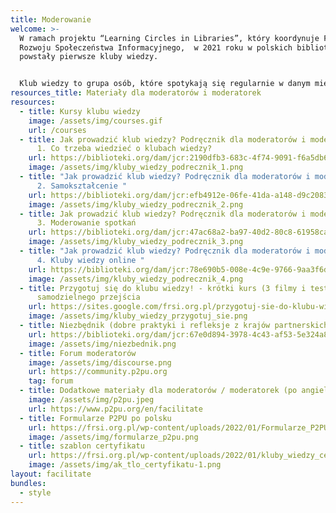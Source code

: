 ```yaml
---
title: Moderowanie
welcome: >-
  W ramach projektu “Learning Circles in Libraries”, który koordynuje Fundacja
  Rozwoju Społeczeństwa Informacyjnego,  w 2021 roku w polskich bibliotekach
  powstały pierwsze kluby wiedzy.


  Klub wiedzy to grupa osób, które spotykają się regularnie w danym miejscu (np. w bibliotece) - po to, by wspólnie się czegoś uczyć. Osoby uczestniczące w spotkaniach korzystają z zasobów wiedzy dostępnych w internecie, uczą się od siebie nawzajem, a wsparcie zapewnia im moderator. Moderatorzy nie muszą być specjalistami w dziedzinach, których dotyczą kursy. Dlatego moderatorem - po przeszkoleniu i przygotowaniu - może zostać każdy.
resources_title: Materiały dla moderatorów i moderatorek
resources:
  - title: Kursy klubu wiedzy
    image: /assets/img/courses.gif
    url: /courses
  - title: Jak prowadzić klub wiedzy? Podręcznik dla moderatorów i moderatorek. Cz.
      1. Co trzeba wiedzieć o klubach wiedzy?
    url: https://biblioteki.org/dam/jcr:2190dfb3-683c-4f74-9091-f6a5db6b1ae3/Jak_prowadzic_klub_wiedzy_Cz_1_Co_trzeba_wiedziec.pdf
    image: /assets/img/kluby_wiedzy_podrecznik_1.png
  - title: "Jak prowadzić klub wiedzy? Podręcznik dla moderatorów i moderatorek. Cz.
      2. Samokształcenie "
    url: https://biblioteki.org/dam/jcr:efb4912e-06fe-41da-a148-d9c20839405e/Jak_prowadzic_klub_wiedzy_Cz_2_Samoksztakcenie.pdf
    image: /assets/img/kluby_wiedzy_podrecznik_2.png
  - title: Jak prowadzić klub wiedzy? Podręcznik dla moderatorów i moderatorek. Cz.
      3. Moderowanie spotkań
    url: https://biblioteki.org/dam/jcr:47ac68a2-ba97-40d2-80c8-61958caca5d5/Jak_prowadzic_klub_wiedzy_Cz_3_Moderowanie.pdf
    image: /assets/img/kluby_wiedzy_podrecznik_3.png
  - title: "Jak prowadzić klub wiedzy? Podręcznik dla moderatorów i moderatorek. Cz.
      4. Kluby wiedzy online "
    url: https://biblioteki.org/dam/jcr:78e690b5-008e-4c9e-9766-9aa3f6d1350b/Jak_prowadzic_klub_wiedzy_Cz_4_Kluby_online.pdf
    image: /assets/img/kluby_wiedzy_podrecznik_4.png
  - title: Przygotuj się do klubu wiedzy! - krótki kurs (3 filmy i testy) do
      samodzielnego przejścia
    url: https://sites.google.com/frsi.org.pl/przygotuj-sie-do-klubu-wiedzy
    image: /assets/img/kluby_wiedzy_przygotuj_sie.png
  - title: Niezbędnik (dobre praktyki i refleksje z krajów partnerskich)
    url: https://biblioteki.org/dam/jcr:67e0d894-3978-4c43-af53-5e324a8c8f65/29.06_Niezbednik_Kluby_wiedzy_w_bibliotekach.pdf
    image: /assets/img/niezbednik.png
  - title: Forum moderatorów
    image: /assets/img/discourse.png
    url: https://community.p2pu.org
    tag: forum
  - title: Dodatkowe materiały dla moderatorów / moderatorek (po angielsku)
    image: /assets/img/p2pu.jpeg
    url: https://www.p2pu.org/en/facilitate
  - title: Formularze P2PU po polsku
    url: https://frsi.org.pl/wp-content/uploads/2022/01/Formularze_P2PU_PL.pdf
    image: /assets/img/formularze_p2pu.png
  - title: szablon certyfikatu
    url: https://frsi.org.pl/wp-content/uploads/2022/01/kluby_wiedzy_certyfikat_wzor.pptx
    image: /assets/img/ak_tlo_certyfikatu-1.png
layout: facilitate
bundles:
  - style
---
```


